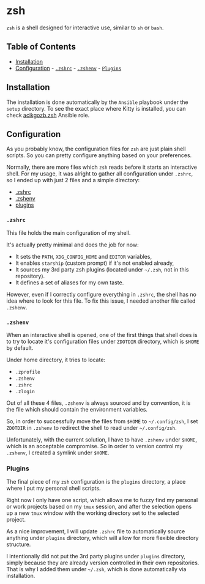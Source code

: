 # zsh

`zsh` is a shell designed for interactive use, similar to `sh` or `bash`.

## Table of Contents

<!--toc:start-->

- [Installation](#installation)
- [Configuration](#configuration) - [`.zshrc`](#zshrc) - [`.zshenv`](#zshenv) - [`Plugins`](#plugins)
<!--toc:end-->

## <a id='installation'></a> Installation

The installation is done automatically by the `Ansible` playbook under the `setup` directory.
To see the exact place where Kitty is installed, you can check [acikgozb.zsh](https://github.com/acikgozb/dotfiles/tree/main/setup/roles/acikgozb.zsh) Ansible role.

## <a id='configuration'></a> Configuration

As you probably know, the configuration files for `zsh` are just plain shell scripts. So you can pretty configure anything based on your preferences.

Normally, there are more files which `zsh` reads before it starts an interactive shell.
For my usage, it was alright to gather all configuration under `.zshrc`, so I ended up with just 2 files and a simple directory:

- [.zshrc](https://github.com/acikgozb/dotfiles/blob/main/zsh/.zshrc)
- [.zshenv](https://github.com/acikgozb/dotfiles/blob/main/zsh/.zshenv)
- [plugins](https://github.com/acikgozb/dotfiles/tree/main/zsh/plugins)

### <a id='zshrc'></a> `.zshrc`

This file holds the main configuration of my shell.

It's actually pretty minimal and does the job for now:

- It sets the `PATH`, `XDG_CONFIG_HOME` and `EDITOR` variables,
- It enables `starship` (custom prompt) if it's not enabled already,
- It sources my 3rd party zsh plugins (located under `~/.zsh`, not in this repository).
- It defines a set of aliases for my own taste.

However, even if I correctly configure everything in `.zshrc`, the shell has no idea where to look for this file.
To fix this issue, I needed another file called `.zshenv`.

### <a id='zshenv'></a> `.zshenv`

When an interactive shell is opened, one of the first things that shell does is to try to locate it's configuration files under `ZDOTDIR` directory, which is `$HOME` by default.

Under home directory, it tries to locate:

- `.zprofile`
- `.zshenv`
- `.zshrc`
- `.zlogin`

Out of all these 4 files, `.zshenv` is always sourced and by convention, it is the file which should contain the environment variables.

So, in order to successfully move the files from `$HOME` to `~/.config/zsh`, I set `ZDOTDIR` in `.zshenv` to redirect the shell to read under `~/.config/zsh`.

Unfortunately, with the current solution, I have to have `.zshenv` under `$HOME`, which is an acceptable compromise.
So in order to version control my `.zshenv`, I created a symlink under `$HOME`.

### <a id='plugins'></a> Plugins

The final piece of my `zsh` configuration is the `plugins` directory, a place where I put my personal shell scripts.

Right now I only have one script, which allows me to fuzzy find my personal or work projects based on my `tmux` session, and after the selection opens up a new `tmux` window with the working directory set to the selected project.

As a nice improvement, I will update `.zshrc` file to automatically source anything under `plugins` directory, which will allow for more flexible directory structure.

I intentionally did not put the 3rd party plugins under `plugins` directory, simply because they are already version controlled in their own repositories.
That is why I added them under `~/.zsh`, which is done automatically via installation.
